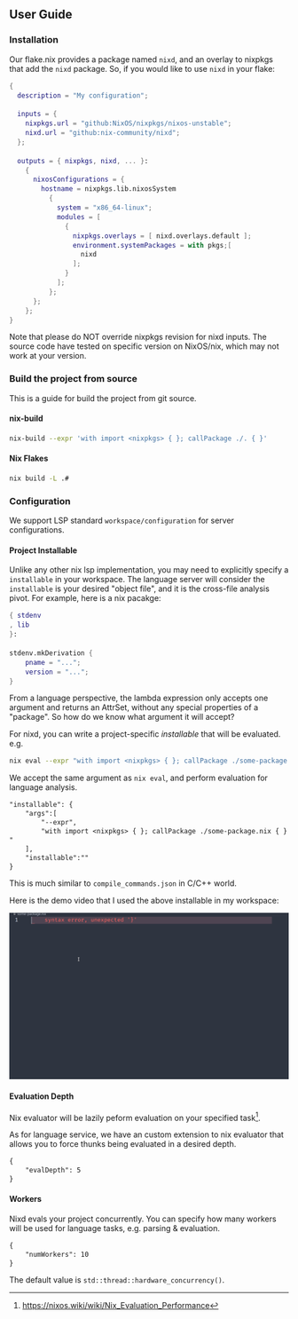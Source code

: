 ## User Guide

### Installation

Our flake.nix provides a package named `nixd`, and an overlay to nixpkgs that add the `nixd` package.
So, if you would like to use `nixd` in your flake:

```nix
{
  description = "My configuration";

  inputs = {
    nixpkgs.url = "github:NixOS/nixpkgs/nixos-unstable";
    nixd.url = "github:nix-community/nixd";
  };

  outputs = { nixpkgs, nixd, ... }:
    {
      nixosConfigurations = {
        hostname = nixpkgs.lib.nixosSystem
          {
            system = "x86_64-linux";
            modules = [
              {
                nixpkgs.overlays = [ nixd.overlays.default ];
                environment.systemPackages = with pkgs;[
                  nixd
                ];
              }
            ];
          };
      };
    };
}
```

Note that please do NOT override nixpkgs revision for nixd inputs.
The source code have tested on specific version on NixOS/nix, which may not work at your version.

### Build the project from source

This is a guide for build the project from git source.

#### nix-build
``` sh
nix-build --expr 'with import <nixpkgs> { }; callPackage ./. { }'
```

#### Nix Flakes
``` sh
nix build -L .#
```

### Configuration


We support LSP standard `workspace/configuration` for server configurations.

#### Project Installable

Unlike any other nix lsp implementation, you may need to explicitly specify a `installable` in your workspace.
The language server will consider the `installable` is your desired "object file", and it is the cross-file analysis pivot.
For example, here is a nix pacakge:

```nix
{ stdenv
, lib
}:

stdenv.mkDerivation {
    pname = "...";
    version = "...";
}
```

From a language perspective, the lambda expression only accepts one argument and returns an AttrSet, without any special properties of a "package".
So how do we know what argument it will accept?

For nixd, you can write a project-specific *installable* that will be evaluated.
e.g.

```sh
nix eval --expr "with import <nixpkgs> { }; callPackage ./some-package.nix { }"
```

We accept the same argument as `nix eval`, and perform evaluation for language analysis.


```jsonc
"installable": {
    "args":[
        "--expr",
        "with import <nixpkgs> { }; callPackage ./some-package.nix { } "
    ],
    "installable":""
}
```

This is much similar to `compile_commands.json` in C/C++ world.

Here is the demo video that I used the above installable in my workspace:

![package](/docs/images/8d106acc-6b1a-4062-9dc7-175b09751fd0.gif)

#### Evaluation Depth

Nix evaluator will be lazily peform evaluation on your specified task[^nix-evaluation-peformance].

[^nix-evaluation-peformance]: https://nixos.wiki/wiki/Nix_Evaluation_Performance

As for language service, we have an custom extension to nix evaluator that allows you to force thunks being evaluated in a desired depth.

```jsonc
{
    "evalDepth": 5
}
```

#### Workers

Nixd evals your project concurrently.
You can specify how many workers will be used for language tasks, e.g. parsing & evaluation.

```jsonc
{
    "numWorkers": 10
}
```

The default value is `std::thread::hardware_concurrency()`.
